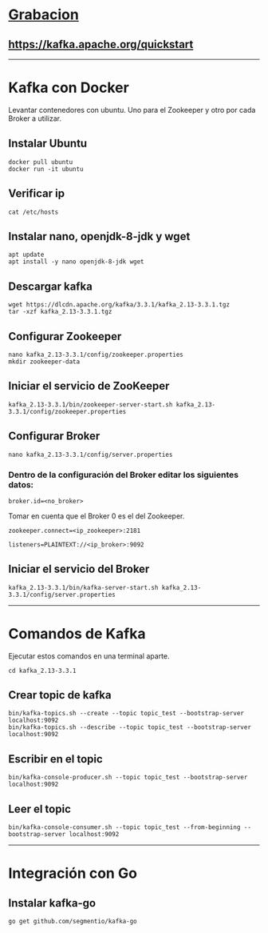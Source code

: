 # [Grabacion](https://drive.google.com/file/d/1Ll-v29VlFLwl9TJaiLybOBUNeOPndgt_/view?usp=sharing)

## https://kafka.apache.org/quickstart

-------------

# Kafka con Docker

Levantar contenedores con ubuntu. Uno para el Zookeeper y otro por cada Broker a utilizar.

## Instalar Ubuntu
```
docker pull ubuntu
docker run -it ubuntu
```

## Verificar ip
```
cat /etc/hosts
```

## Instalar nano, openjdk-8-jdk y wget
```
apt update
apt install -y nano openjdk-8-jdk wget
```

## Descargar kafka
```
wget https://dlcdn.apache.org/kafka/3.3.1/kafka_2.13-3.3.1.tgz
tar -xzf kafka_2.13-3.3.1.tgz
```

## Configurar Zookeeper
```
nano kafka_2.13-3.3.1/config/zookeeper.properties
mkdir zookeeper-data
```

## Iniciar el servicio de ZooKeeper
```
kafka_2.13-3.3.1/bin/zookeeper-server-start.sh kafka_2.13-3.3.1/config/zookeeper.properties
```

## Configurar Broker
```
nano kafka_2.13-3.3.1/config/server.properties
```

### Dentro de la configuración del Broker editar los siguientes datos:

```
broker.id=<no_broker>
```
Tomar en cuenta que el Broker 0 es el del Zookeeper.

```
zookeeper.connect=<ip_zookeeper>:2181
```
```
listeners=PLAINTEXT://<ip_broker>:9092
```

## Iniciar el servicio del Broker
```
kafka_2.13-3.3.1/bin/kafka-server-start.sh kafka_2.13-3.3.1/config/server.properties
```
------------
# Comandos de Kafka

Ejecutar estos comandos en una terminal aparte.

```
cd kafka_2.13-3.3.1
```

## Crear topic de kafka
```
bin/kafka-topics.sh --create --topic topic_test --bootstrap-server localhost:9092
bin/kafka-topics.sh --describe --topic topic_test --bootstrap-server localhost:9092
```

## Escribir en el topic
```
bin/kafka-console-producer.sh --topic topic_test --bootstrap-server localhost:9092
```

## Leer el topic
```
bin/kafka-console-consumer.sh --topic topic_test --from-beginning --bootstrap-server localhost:9092
```
-------------
# Integración con Go

## Instalar kafka-go
```
go get github.com/segmentio/kafka-go
```
